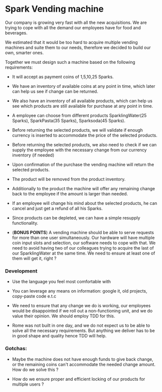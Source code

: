 # Spark Vending machine

Our company is growing very fast with all the new acquisitions. We are trying to cope with all the demand our employees have for food and beverages.

We estimated that it would be too hard to acquire multiple vending machines and suite them to our needs, therefore we decided to build our own, smarter ones.

Together we must design such a machine based on the following requirements:

- It will accept as payment coins of 1,5,10,25 Sparks.

- We have an inventory of available coins at any point in time, which later can help us see if change can be returned.

- We also have an inventory of all available products, which can help us see which products are still available for purchase at any point in time.

- A employee can choose from different products SparklingWater(25 Sparks), SparkPasta(35 Sparks), Sparksoda(45 Sparks).

- Before returning the selected products, we will validate if enough currency is inserted to accommodate the price of the selected products.

- Before returning the selected products, we also need to check if we can supply the employee with the necessary change from our currency inventory (if needed)

- Upon confirmation of the purchase the vending machine will return the selected products.

- The product will be removed from the product inventory.

- Additionally to the product the machine will offer any remaining change back to the employee if the amount is larger than needed.

- If an employee will change his mind about the selected products, he can cancel and just get a refund of all his Sparks.

- Since products can be depleted, we can have a simple resupply functionality.

- (**BONUS POINTS**) A vending machine should be able to serve requests for more than one user simultaneously. Our hardware will have multiple coin input slots and selection, our software needs to cope with that. We need to avoid having two of our colleagues trying to acquire the last of our SparklingWater at the same time. We need to ensure at least one of them will get it, right ?

### Development

- Use the language you feel most comfortable with

- You can leverage any means on information: google it, old projects, copy-paste code e.t.c

- We need to ensure that any change we do is working, our employees would be disappointed if we roll out a non-functioning unit, and we do value their opinion. We should employ TDD for this.

- Rome was not built in one day, and we do not expect us to be able to solve all the necessary requirements. But anything we deliver has to be in good shape and quality hence TDD will help.

### Gotchas:

- Maybe the machine does not have enough funds to give back change, or the remaining coins can't accommodate the needed change amount. How do we solve this ?

- How do we ensure proper and efficient locking of our products for multiple users ?
